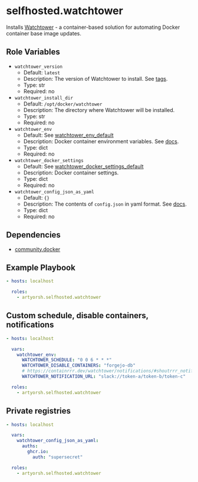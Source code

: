 # selfhosted.watchtower

Installs [Watchtower](https://containrrr.dev/watchtower/) - a container-based solution for automating Docker container base image updates.

## Role Variables

- `watchtower_version`
  - Default: `latest`
  - Description: The version of Watchtower to install. See [tags](https://hub.docker.com/r/containrrr/watchtower/tags).
  - Type: str
  - Required: no
- `watchtower_install_dir`
  - Default: `/opt/docker/watchtower`
  - Description: The directory where Watchtower will be installed.
  - Type: str
  - Required: no
- `watchtower_env`
  - Default: See [watchtower_env_default](./vars/main.yml)
  - Description: Docker container environment variables. See [docs](https://containrrr.dev/watchtower/arguments/).
  - Type: dict
  - Required: no
- `watchtower_docker_settings`
  - Default: See [watchtower_docker_settings_default](./vars/main.yml)
  - Description: Docker container settings.
  - Type: dict
  - Required: no
- `watchtower_config_json_as_yaml`
  - Default: `{}`
  - Description: The contents of `config.json` in yaml format. See [docs](https://containrrr.dev/watchtower/private-registries/#create_the_configuration_file_manually).
  - Type: dict
  - Required: no

## Dependencies

- [community.docker](https://docs.ansible.com/ansible/latest/collections/community/docker/index.html)

## Example Playbook

```yaml
- hosts: localhost

  roles:
    - artyorsh.selfhosted.watchtower
``` 

## Custom schedule, disable containers, notifications

```yaml
- hosts: localhost

  vars:
    watchtower_env:
      WATCHTOWER_SCHEDULE: "0 0 6 * * *"
      WATCHTOWER_DISABLE_CONTAINERS: "forgejo-db"
      # https://containrrr.dev/watchtower/notifications/#shoutrrr_notifications
      WATCHTOWER_NOTIFICATION_URL: "slack://token-a/token-b/token-c"

  roles:
    - artyorsh.selfhosted.watchtower
```

## Private registries

```yaml
- hosts: localhost

  vars:
    watchtower_config_json_as_yaml:
      auths:
        ghcr.io:
          auth: "supersecret"

  roles:
    - artyorsh.selfhosted.watchtower
```
